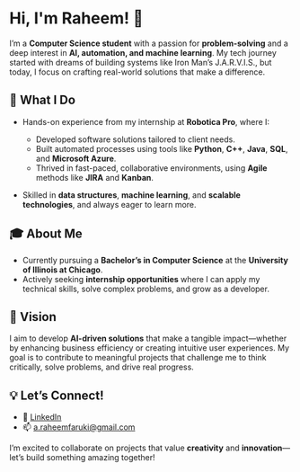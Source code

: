 # Hi, I'm Raheem! 👋  

I’m a **Computer Science student** with a passion for **problem-solving** and a deep interest in **AI, automation, and machine learning**. My tech journey started with dreams of building systems like Iron Man’s J.A.R.V.I.S., but today, I focus on crafting real-world solutions that make a difference.  

## 🚀 What I Do  
- Hands-on experience from my internship at **Robotica Pro**, where I:  
  - Developed software solutions tailored to client needs.  
  - Built automated processes using tools like **Python**, **C++**, **Java**, **SQL**, and **Microsoft Azure**.  
  - Thrived in fast-paced, collaborative environments, using **Agile** methods like **JIRA** and **Kanban**.  

- Skilled in **data structures**, **machine learning**, and **scalable technologies**, and always eager to learn more.  

## 🎓 About Me  
- Currently pursuing a **Bachelor’s in Computer Science** at the **University of Illinois at Chicago**.  
- Actively seeking **internship opportunities** where I can apply my technical skills, solve complex problems, and grow as a developer.  

## 🌟 Vision  
I aim to develop **AI-driven solutions** that make a tangible impact—whether by enhancing business efficiency or creating intuitive user experiences. My goal is to contribute to meaningful projects that challenge me to think critically, solve problems, and drive real progress.  

## 💡 Let’s Connect!  
- 💼 [LinkedIn](https://linkedin.com/in/a-raheem-faruki)  
- 📫 a.raheemfaruki@gmail.com  

I’m excited to collaborate on projects that value **creativity** and **innovation**—let’s build something amazing together!
